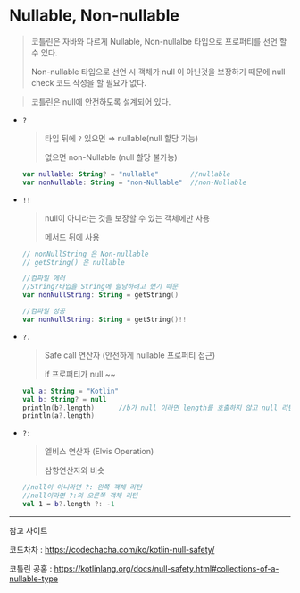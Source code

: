 # Nullable, Non-nullable

> 코틀린은 자바와 다르게 Nullable, Non-nullalbe 타입으로 프로퍼티를 선언 할 수 있다.
>
> Non-nullable 타입으로 선언 시 객체가 null 이 아닌것을 보장하기 때문에 null check 코드 작성을 할 필요가 없다.



>  코틀린은 null에 안전하도록 설계되어 있다.



- `?`

  > 타입 뒤에 `?` 있으면 ⇒ nullable(null 할당 가능)
  >
  > 없으면 non-Nullable (null 할당 불가능)

  ```kotlin
  var nullable: String? = "nullable"        //nullable
  var nonNullable: String = "non-Nullable"  //non-Nullable
  ```

- `!!`

  > null이 아니라는 것을 보장할 수 있는 객체에만 사용
  >
  > 메서드 뒤에 사용

  ```kotlin
  // nonNullString 은 Non-nullable
  // getString() 은 nullable
  
  //컴파일 에러
  //String?타입을 String에 할당하려고 했기 때문
  var nonNullString: String = getString()  
  
  //컴파일 성공
  var nonNullString: String = getString()!!
  ```

- `?.`

  > Safe call 연산자 (안전하게 nullable 프로퍼티 접근)
  >
  > if 프로퍼티가 null ~~

  ```kotlin
  val a: String = "Kotlin"
  val b: String? = null
  println(b?.length)      //b가 null 이라면 length를 호출하지 않고 null 리턴
  println(a?.length)
  ```

- `?:`

  > 엘비스 연산자 (Elvis Operation)
  >
  > 삼항연산자와 비슷

  ```kotlin
  //null이 아니라면 ?: 왼쪽 객체 리턴
  //null이라면 ?:의 오른쪽 객체 리턴
  val 1 = b?.length ?: -1
  ```



----

참고 사이트

코드차차 : https://codechacha.com/ko/kotlin-null-safety/

코틀린 공홈 : https://kotlinlang.org/docs/null-safety.html#collections-of-a-nullable-type 